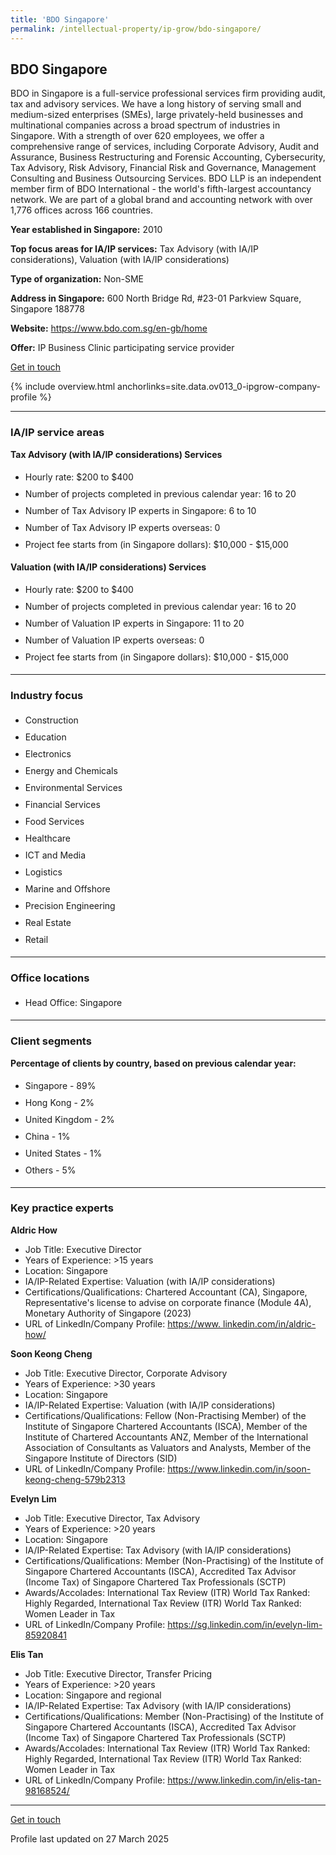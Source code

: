```yaml
---
title: 'BDO Singapore'
permalink: /intellectual-property/ip-grow/bdo-singapore/
---
```


## BDO Singapore

BDO in Singapore is a full-service professional services firm providing audit, tax and advisory services. We have a long history of serving small and medium-sized enterprises (SMEs), large privately-held businesses and multinational companies across a broad spectrum of industries in Singapore. With a strength of over 620 employees, we offer a comprehensive range of services, including Corporate Advisory, Audit and Assurance, Business Restructuring and Forensic Accounting, Cybersecurity, Tax Advisory, Risk Advisory, Financial Risk and Governance, Management Consulting and Business Outsourcing Services. BDO LLP is an independent member firm of BDO International - the world's fifth-largest accountancy network. We are part of a global brand and accounting network with over 1,776 offices across 166 countries.

<b>Year established in Singapore:</b> 2010

<b>Top focus areas for IA/IP services:</b> Tax Advisory (with IA/IP considerations), Valuation (with IA/IP considerations)

<b>Type of organization:</b> Non-SME

<b>Address in Singapore:</b> 600 North Bridge Rd, #23-01 Parkview Square, Singapore 188778

<b>Website:</b> <a href='https://www.bdo.com.sg/en-gb/home'>https://www.bdo.com.sg/en-gb/home</a>

<b>Offer:</b> IP Business Clinic participating service provider

<a class='btn' href='https://form.gov.sg/67d7dc610e66d2c498d5989d' target='_blank' rel='noopener'>Get in touch</a>

{% include overview.html anchorlinks=site.data.ov013_0-ipgrow-company-profile %}

---
<a name='ip-related-service-areas'></a>
### IA/IP service areas

**Tax Advisory (with IA/IP considerations) Services**

<ul>
<li style='line-height: 27px; margin: 0px 0px !important'>Hourly rate:  $200 to $400</li>
<li style='line-height: 27px; margin: 0px 0px !important'>Number of projects completed in previous calendar year: 16 to 20</li>
<li style='line-height: 27px; margin: 0px 0px !important'>Number of Tax Advisory IP experts in Singapore: 6 to 10</li>
<li style='line-height: 27px; margin: 0px 0px !important'>Number of Tax Advisory IP experts overseas: 0</li>
<li style='line-height: 27px; margin: 0px 0px !important'>Project fee starts from (in Singapore dollars):  $10,000 - $15,000</li>
</ul>

**Valuation (with IA/IP considerations) Services**

<ul>
<li style='line-height: 27px; margin: 0px 0px !important'>Hourly rate:  $200 to $400</li>
<li style='line-height: 27px; margin: 0px 0px !important'>Number of projects completed in previous calendar year: 16 to 20</li>
<li style='line-height: 27px; margin: 0px 0px !important'>Number of Valuation IP experts in Singapore: 11 to 20</li>
<li style='line-height: 27px; margin: 0px 0px !important'>Number of Valuation IP experts overseas: 0</li>
<li style='line-height: 27px; margin: 0px 0px !important'>Project fee starts from (in Singapore dollars):  $10,000 - $15,000</li>
</ul>

---
<a name='industry-focus'></a>
### Industry focus

<ul><li style='line-height: 27px; margin: 0px 0px !important'> Construction</li><li style='line-height: 27px; margin: 0px 0px !important'>Education</li><li style='line-height: 27px; margin: 0px 0px !important'>Electronics</li><li style='line-height: 27px; margin: 0px 0px !important'>Energy and Chemicals</li><li style='line-height: 27px; margin: 0px 0px !important'>Environmental Services</li><li style='line-height: 27px; margin: 0px 0px !important'>Financial Services</li><li style='line-height: 27px; margin: 0px 0px !important'>Food Services</li><li style='line-height: 27px; margin: 0px 0px !important'>Healthcare</li><li style='line-height: 27px; margin: 0px 0px !important'>ICT and Media</li><li style='line-height: 27px; margin: 0px 0px !important'>Logistics</li><li style='line-height: 27px; margin: 0px 0px !important'>Marine and Offshore</li><li style='line-height: 27px; margin: 0px 0px !important'>Precision Engineering</li><li style='line-height: 27px; margin: 0px 0px !important'>Real Estate</li><li style='line-height: 27px; margin: 0px 0px !important'>Retail</li></ul>

---
<a name='office-locations'></a>
### Office locations

<ul><li style='line-height: 27px; margin: 0px 0px !important'> Head Office: Singapore</li></ul>

---
<a name='client-segments'></a>
### Client segments

**Percentage of clients by country, based on previous calendar year:**

<ul><li style='line-height: 27px; margin: 0px 0px !important'> Singapore - 89%	</li><li style='line-height: 27px; margin: 0px 0px !important'>Hong Kong - 2%	</li><li style='line-height: 27px; margin: 0px 0px !important'>United Kingdom - 2%	</li><li style='line-height: 27px; margin: 0px 0px !important'>China - 1%</li><li style='line-height: 27px; margin: 0px 0px !important'>United States - 1%	</li><li style='line-height: 27px; margin: 0px 0px !important'>Others - 5%</li></ul>

---
<a name='key-practice-experts'></a>
### Key practice experts

**Aldric How**

- Job Title: Executive Director
- Years of Experience: >15 years
- Location: Singapore
- IA/IP-Related Expertise: Valuation (with IA/IP considerations)
- Certifications/Qualifications: Chartered Accountant (CA), Singapore, Representative's license to advise on corporate finance (Module 4A), Monetary Authority of Singapore (2023)
- URL of LinkedIn/Company Profile: 
<a href="https://www. linkedin.com/in/aldric-how/" target="_blank" rel="noopener">https://www. linkedin.com/in/aldric-how/</a>

**Soon Keong Cheng**

- Job Title: Executive Director, Corporate Advisory
- Years of Experience: >30 years
- Location: Singapore
- IA/IP-Related Expertise: Valuation (with IA/IP considerations)
- Certifications/Qualifications: Fellow (Non-Practising Member) of the Institute of Singapore Chartered Accountants (ISCA), Member of the Institute of Chartered Accountants ANZ, Member of the International Association of Consultants as Valuators and Analysts, Member of the Singapore Institute of Directors (SID)
- URL of LinkedIn/Company Profile: <a href="https://www.linkedin.com/in/soon-keong-cheng-579b2313" target="_blank" rel="noopener">https://www.linkedin.com/in/soon-keong-cheng-579b2313</a>

**Evelyn Lim**

- Job Title: Executive Director, Tax Advisory
- Years of Experience: >20 years
- Location: Singapore
- IA/IP-Related Expertise: Tax Advisory (with IA/IP considerations)
- Certifications/Qualifications: Member (Non-Practising) of the Institute of Singapore Chartered Accountants (ISCA), Accredited Tax Advisor (Income Tax) of Singapore Chartered Tax Professionals (SCTP)
- Awards/Accolades: International Tax Review (ITR) World Tax Ranked: Highly Regarded, International Tax Review (ITR) World Tax Ranked: Women Leader in Tax
- URL of LinkedIn/Company Profile: 
<a href="https://sg.linkedin.com/in/evelyn-lim-85920841" target="_blank" rel="noopener">https://sg.linkedin.com/in/evelyn-lim-85920841</a>

**Elis Tan**

- Job Title: Executive Director, Transfer Pricing
- Years of Experience: >20 years
- Location: Singapore and regional
- IA/IP-Related Expertise: Tax Advisory (with IA/IP considerations)
- Certifications/Qualifications: Member (Non-Practising) of the Institute of Singapore Chartered Accountants (ISCA), Accredited Tax Advisor (Income Tax) of Singapore Chartered Tax Professionals (SCTP)
- Awards/Accolades: International Tax Review (ITR) World Tax Ranked: Highly Regarded, International Tax Review (ITR) World Tax Ranked: Women Leader in Tax
- URL of LinkedIn/Company Profile: 
<a href="https://www.linkedin.com/in/elis-tan-98168524/" target="_blank" rel="noopener">https://www.linkedin.com/in/elis-tan-98168524/</a>  


---
<p>
<a class='btn' href='https://form.gov.sg/67d7dc610e66d2c498d5989d' target='_blank' rel='noopener'>Get in touch</a>
</p>
Profile last updated on 27 March 2025
